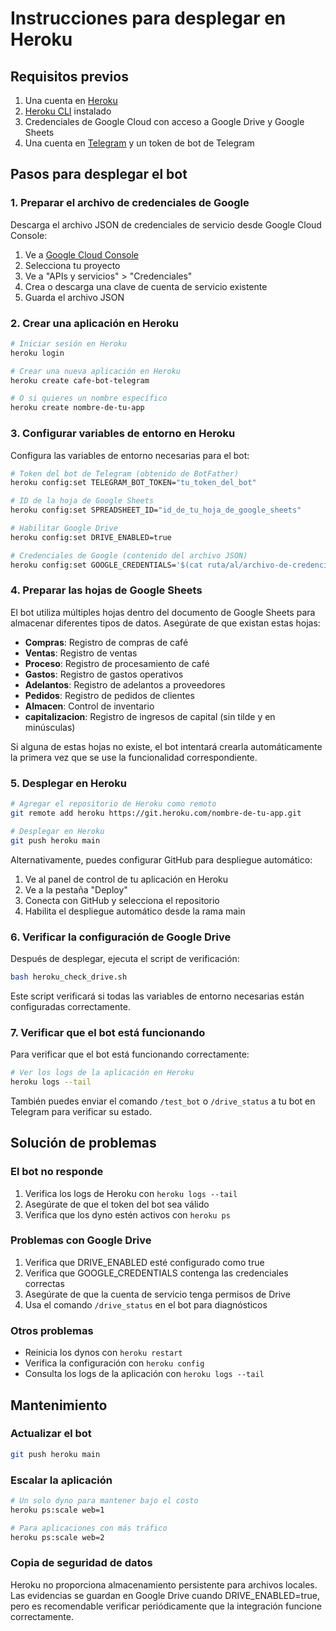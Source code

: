 # Instrucciones para desplegar en Heroku

## Requisitos previos
1. Una cuenta en [Heroku](https://www.heroku.com/)
2. [Heroku CLI](https://devcenter.heroku.com/articles/heroku-cli) instalado
3. Credenciales de Google Cloud con acceso a Google Drive y Google Sheets
4. Una cuenta en [Telegram](https://telegram.org/) y un token de bot de Telegram

## Pasos para desplegar el bot

### 1. Preparar el archivo de credenciales de Google

Descarga el archivo JSON de credenciales de servicio desde Google Cloud Console:
1. Ve a [Google Cloud Console](https://console.cloud.google.com/)
2. Selecciona tu proyecto
3. Ve a "APIs y servicios" > "Credenciales"
4. Crea o descarga una clave de cuenta de servicio existente
5. Guarda el archivo JSON

### 2. Crear una aplicación en Heroku

```bash
# Iniciar sesión en Heroku
heroku login

# Crear una nueva aplicación en Heroku
heroku create cafe-bot-telegram

# O si quieres un nombre específico
heroku create nombre-de-tu-app
```

### 3. Configurar variables de entorno en Heroku

Configura las variables de entorno necesarias para el bot:

```bash
# Token del bot de Telegram (obtenido de BotFather)
heroku config:set TELEGRAM_BOT_TOKEN="tu_token_del_bot"

# ID de la hoja de Google Sheets
heroku config:set SPREADSHEET_ID="id_de_tu_hoja_de_google_sheets"

# Habilitar Google Drive
heroku config:set DRIVE_ENABLED=true

# Credenciales de Google (contenido del archivo JSON)
heroku config:set GOOGLE_CREDENTIALS='$(cat ruta/al/archivo-de-credenciales.json)'
```

### 4. Preparar las hojas de Google Sheets

El bot utiliza múltiples hojas dentro del documento de Google Sheets para almacenar diferentes tipos de datos. Asegúrate de que existan estas hojas:

- **Compras**: Registro de compras de café
- **Ventas**: Registro de ventas
- **Proceso**: Registro de procesamiento de café
- **Gastos**: Registro de gastos operativos
- **Adelantos**: Registro de adelantos a proveedores
- **Pedidos**: Registro de pedidos de clientes
- **Almacen**: Control de inventario
- **capitalizacion**: Registro de ingresos de capital (sin tilde y en minúsculas)

Si alguna de estas hojas no existe, el bot intentará crearla automáticamente la primera vez que se use la funcionalidad correspondiente.

### 5. Desplegar en Heroku

```bash
# Agregar el repositorio de Heroku como remoto
git remote add heroku https://git.heroku.com/nombre-de-tu-app.git

# Desplegar en Heroku
git push heroku main
```

Alternativamente, puedes configurar GitHub para despliegue automático:
1. Ve al panel de control de tu aplicación en Heroku
2. Ve a la pestaña "Deploy"
3. Conecta con GitHub y selecciona el repositorio
4. Habilita el despliegue automático desde la rama main

### 6. Verificar la configuración de Google Drive

Después de desplegar, ejecuta el script de verificación:

```bash
bash heroku_check_drive.sh
```

Este script verificará si todas las variables de entorno necesarias están configuradas correctamente.

### 7. Verificar que el bot está funcionando

Para verificar que el bot está funcionando correctamente:

```bash
# Ver los logs de la aplicación en Heroku
heroku logs --tail
```

También puedes enviar el comando `/test_bot` o `/drive_status` a tu bot en Telegram para verificar su estado.

## Solución de problemas

### El bot no responde
1. Verifica los logs de Heroku con `heroku logs --tail`
2. Asegúrate de que el token del bot sea válido
3. Verifica que los dyno estén activos con `heroku ps`

### Problemas con Google Drive
1. Verifica que DRIVE_ENABLED esté configurado como true
2. Verifica que GOOGLE_CREDENTIALS contenga las credenciales correctas
3. Asegúrate de que la cuenta de servicio tenga permisos de Drive
4. Usa el comando `/drive_status` en el bot para diagnósticos

### Otros problemas
- Reinicia los dynos con `heroku restart`
- Verifica la configuración con `heroku config`
- Consulta los logs de la aplicación con `heroku logs --tail`

## Mantenimiento

### Actualizar el bot
```bash
git push heroku main
```

### Escalar la aplicación
```bash
# Un solo dyno para mantener bajo el costo
heroku ps:scale web=1

# Para aplicaciones con más tráfico
heroku ps:scale web=2
```

### Copia de seguridad de datos
Heroku no proporciona almacenamiento persistente para archivos locales. Las evidencias se guardan en Google Drive cuando DRIVE_ENABLED=true, pero es recomendable verificar periódicamente que la integración funcione correctamente.